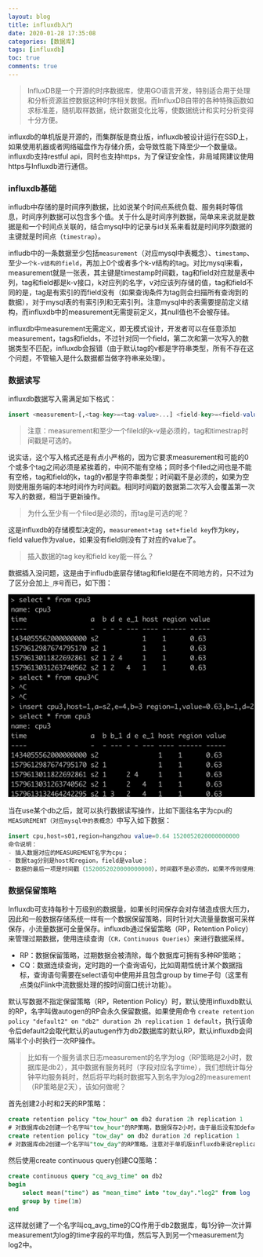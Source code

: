 ```yaml
---
layout: blog
title: influxdb入门
date: 2020-01-28 17:35:08
categories: [数据库]
tags: [influxdb]
toc: true
comments: true
---
```


> InfluxDB是一个开源的时序数据库，使用GO语言开发，特别适合用于处理和分析资源监控数据这种时序相关数据。而InfluxDB自带的各种特殊函数如求标准差，随机取样数据，统计数据变化比等，使数据统计和实时分析变得十分方便。

influxdb的单机版是开源的，而集群版是商业版，influxdb被设计运行在SSD上，如果使用机器或者网络磁盘作为存储介质，会导致性能下降至少一个数量级。influxdb支持restful api，同时也支持https，为了保证安全性，非局域网建议使用https与Influxdb进行通信。

### influxdb基础

infludb中存储的是时间序列数据，比如说某个时间点系统负载、服务耗时等信息，时间序列数据可以包含多个值。关于什么是时间序列数据，简单来来说就是数据是和一个时间点关联的，结合mysql中的记录与id关系来看就是时间序列数据的主键就是时间点（`timestrap`）。

infludb中的一条数据至少包括`measurement`（对应mysql中表概念）、`timestamp`、至少`一个k-v结构的field`，再加上0个或者多个k-v结构的tag。对比mysql来看，measurement就是一张表，其主键是timestamp时间戳，tag和field对应就是表中列，tag和field都是k-v接口，k对应列的名字，v对应该列存储的值，tag和field不同的是，tag是有索引的而field没有（如果查询条件为tag则会扫描所有查询到的数据），对于mysql表的有索引列和无索引列。注意mysql中的表需要提前定义结构，而influxdb中的measurement无需提前定义，其null值也不会被存储。

influxdb中measurement无需定义，即无模式设计，开发者可以在任意添加measurement，tags和fields，不过针对同一个field，第二次和第一次写入的数据类型不匹配，influxdb会报错（由于默认tag的v都是字符串类型，所有不存在这个问题，不管输入是什么数据都当做字符串来处理）。

### 数据读写

influxdb数据写入需满足如下格式：

```sql
insert <measurement>[,<tag-key>=<tag-value>...] <field-key>=<field-value>[,<field2-key>=<field2-value>...] [unix-nano-timestamp] 
```

> 注意：measurement和至少一个fileld的k-v是必须的，tag和timestrap时间戳是可选的。

说实话，这个写入格式还是有点小严格的，因为它要求measurement和可能的0个或多个tag之间必须是紧挨着的，中间不能有空格；同时多个filed之间也是不能有空格，tag和field的k，tag的v都是字符串类型；时间戳不是必须的，如果为空则使用服务端的本地时间作为时间戳。相同时间戳的数据第二次写入会覆盖第一次写入的数据，相当于更新操作。

> 为什么至少有一个filed是必须的，而tag是可选的呢？

这是influxdb的存储模型决定的，`measurement+tag set+field key`作为key，field value作为value，如果没有field则没有了对应的value了。

> 插入数据的tag key和field key能一样么？

数据插入没问题，这是由于infludb底层存储tag和field是在不同地方的，只不过为了区分会加上`_序号`而已，如下图：

![](_image/influxdb入门/image-20200128085046609.png)

当在use某个db之后，就可以执行数据读写操作，比如下面往名字为cpu的`MEASUREMENT（对应mysql中的表概念）`中写入如下数据：

```sql
insert cpu,host=s01,region=hangzhou value=0.64 1520052020000000000
命令说明：
- 插入数据对应的MEASUREMENT名字为cpu；
- 数据tag分别是host和region，field是value；
- 数据的最后一项是时间戳（1520052020000000000），时间戳不是必须的，如果不传则使用influxdb服务端本地时间戳，注意时间戳都是UTC时间
```

### 数据保留策略

Influxdb可支持每秒十万级别的数据量，如果长时间保存会对存储造成很大压力，因此和一般数据存储系统一样有一个数据保留策略，同时针对大流量量数据可采样保存，小流量数据可全量保存。influxdb通过保留策略（RP，Retention Policy）来管理过期数据，使用连续查询（`CR，Continuous Queries`）来进行数据采样。

- RP：数据保留策略，过期数据会被清除，每个数据库可拥有多种RP策略；
- CQ：数据连续查询，定时跑的一个查询语句，比如周期性统计某个数据指标，查询语句需要在select语句中使用并且包含group by time子句（这里有点类似Flink中流数据处理的按时间窗口统计功能）。

默认写数据不指定保留策略（RP，Retention Policy）时，默认使用influxdb默认的RP，名字叫做autogen的RP会永久保留数据。如果使用命令 `create retention policy "default2" on "db2" duration 2h replication 1 default`，执行该命令后default2会取代默认的autugen作为db2数据库的默认RP，默认influxdb会间隔半个小时执行一次RP操作。

> 比如有一个服务请求日志measurement的名字为log（RP策略是2小时，数据库是db2），其中数据有服务耗时（字段对应名字time），我们想统计每分钟平均服务耗时，然后将平均耗时数据写入到名字为log2的measurement（RP策略是2天），该如何做呢？

首先创建2小时和2天的RP策略：

```sql
create retention policy "tow_hour" on db2 duration 2h replication 1
# 对数据库db2创建一个名字叫"tow_hour"的RP策略，数据保存2小时，由于最后没有加default，所以数据读写如果没有执行RP仍然使用的是influxdb默认的RP
create retention policy "tow_day" on db2 duration 2d replication 1
# 对数据库db2创建一个名字叫"tow_day"的RP策略，注意对于单机版influxdb来说replication无意义
```

然后使用create continuous query创建CQ策略：

```sql
create continuous query "cq_avg_time" on db2 
begin 
    select mean("time") as "mean_time" into "tow_day"."log2" from log 
    group by time(1m) 
end
```

这样就创建了一个名字叫cq_avg_time的CQ作用于db2数据库，每1分钟一次计算measurement为log的time字段的平均值，然后写入到另一个measurement为log2中。